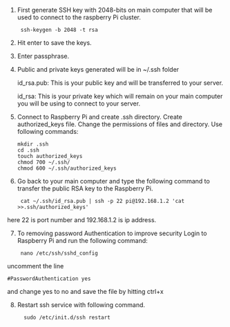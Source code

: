 1.  First generate SSH key with 2048-bits on main computer that will be used to
connect to the raspberry Pi cluster. 

         ssh-keygen -b 2048 -t rsa 

2.  Hit enter to save the keys. 

3.  Enter passphrase. 

4.  Public and private keys generated will be in ~/.ssh folder 

    id_rsa.pub: This is your public key and will be transferred to your server. 

    id_rsa: This is your private key which will remain on your main computer you will be using to connect to your server. 

5.  Connect to Raspberry Pi and create .ssh directory. Create authorized_keys 
file. Change the permissions of files and directory. Use following commands: 

        mkdir .ssh 
        cd .ssh
        touch authorized_keys 
        chmod 700 ~/.ssh/ 
        chmod 600 ~/.ssh/authorized_keys 

6.  Go back to your main computer and type the following command to transfer the
 public RSA key to the Raspberry Pi. 
 
         cat ~/.ssh/id_rsa.pub | ssh -p 22 pi@192.168.1.2 'cat >>.ssh/authorized_keys' 
 
here 22 is port number and 192.168.1.2 is ip address. 

7. To removing password Authentication to improve security Login to
Raspberry Pi and run the following command: 

        nano /etc/ssh/sshd_config  

uncomment
the line 

    #PasswordAuthentication yes 

and change yes to no and save the file by hitting ctrl+x 

8.  Restart ssh service with following command. 

          sudo /etc/init.d/ssh restart
